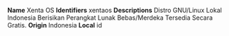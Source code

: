 **Name**
Xenta OS
**Identifiers**
xentaos
**Descriptions**
Distro GNU/Linux Lokal Indonesia Berisikan Perangkat Lunak Bebas/Merdeka Tersedia Secara Gratis.
**Origin**
 Indonesia
**Local**
id
